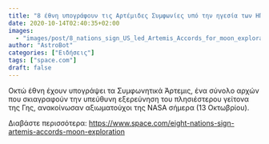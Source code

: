 ```yaml
---
title: "8 έθνη υπογράφουν τις Αρτέμιδες Συμφωνίες υπό την ηγεσία των ΗΠΑ για εξερεύνηση φεγγαριών και όχι μόνο"
date: 2020-10-14T02:40:35+02:00
images:
  - "images/post/8_nations_sign_US_led_Artemis_Accords_for_moon_exploration_and_beyond.jpg"
author: "AstroBot"
categories: ["Ειδήσεις"]
tags: ["space.com"]
draft: false
---
```


Οκτώ έθνη έχουν υπογράψει τα Συμφωνητικά Άρτεμις, ένα σύνολο αρχών που σκιαγραφούν την υπεύθυνη εξερεύνηση του πλησιέστερου γείτονα της Γης, ανακοίνωσαν αξιωματούχοι της NASA σήμερα (13 Οκτωβρίου).

Διαβάστε περισσότερα: https://www.space.com/eight-nations-sign-artemis-accords-moon-exploration
